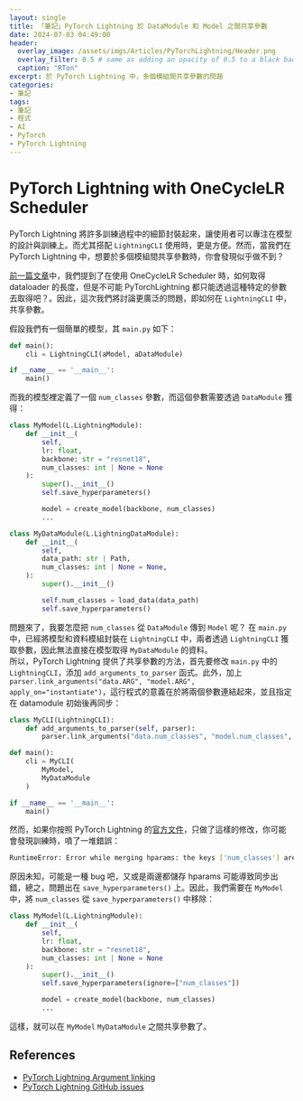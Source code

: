 ```yaml
---
layout: single
title: 「筆記」PyTorch Lightning 於 DataModule 和 Model 之間共享參數
date: 2024-07-03 04:49:00
header:
  overlay_image: /assets/imgs/Articles/PyTorchLightning/Header.png
  overlay_filter: 0.5 # same as adding an opacity of 0.5 to a black background
  caption: "RTon"
excerpt: 於 PyTorch Lightning 中，多個模組間共享參數的問題
categories:
- 筆記
tags:
- 筆記
- 程式
- AI
- PyTorch
- PyTorch Lightning
---
```


# PyTorch Lightning with OneCycleLR Scheduler
PyTorch Lightning 將許多訓練過程中的細節封裝起來，讓使用者可以專注在模型的設計與訓練上。而尤其搭配 `LightningCLI` 使用時，更是方便。然而，當我們在 PyTorch Lightning 中，想要於多個模組間共享參數時，你會發現似乎做不到？  

[前一篇文章](https://imrton.github.io/%E7%AD%86%E8%A8%98/PyTorchLightningOneCycleLR/)中，我們提到了在使用 OneCycleLR Scheduler 時，如何取得 dataloader 的長度，但是不可能 PyTorchLightning 都只能透過這種特定的參數去取得吧？。因此，這次我們將討論更廣泛的問題，即如何在 `LightningCLI` 中，共享參數。

假設我們有一個簡單的模型，其 `main.py` 如下：  

```python
def main():
    cli = LightningCLI(aModel, aDataModule)

if __name__ == '__main__':
    main()
```

而我的模型裡定義了一個 `num_classes` 參數，而這個參數需要透過 `DataModule` 獲得：  

```python
class MyModel(L.LightningModule):
    def __init__(
        self, 
        lr: float, 
        backbone: str = "resnet18",
        num_classes: int | None = None
    ):
        super().__init__()
        self.save_hyperparameters()

        model = create_model(backbone, num_classes)
        ...

class MyDataModule(L.LightningDataModule):
    def __init__(
        self, 
        data_path: str | Path,
        num_classes: int | None = None,
    ):
        super().__init__()

        self.num_classes = load_data(data_path)
        self.save_hyperparameters()
```

問題來了，我要怎麼把 `num_classes` 從 `DataModule` 傳到 `Model` 呢？
在 `main.py` 中，已經將模型和資料模組封裝在 `LightningCLI` 中，兩者透過 `LightningCLI` 獲取參數，因此無法直接在模型取得 `MyDataModule` 的資料。  
所以，PyTorch Lightning 提供了共享參數的方法，首先要修改 `main.py` 中的 `LightningCLI`，添加 `add_arguments_to_parser` 函式。此外，加上 `parser.link_arguments("data.ARG", "model.ARG", apply_on="instantiate")`，這行程式的意義在於將兩個參數連結起來，並且指定在 datamodule 初始後再同步：  

```python
class MyCLI(LightningCLI):
    def add_arguments_to_parser(self, parser):
        parser.link_arguments("data.num_classes", "model.num_classes", apply_on="instantiate")

def main():
    cli = MyCLI(
        MyModel, 
        MyDataModule
    )

if __name__ == '__main__':
    main()
```

然而，如果你按照 PyTorch Lightning 的[官方文件](https://lightning.ai/docs/pytorch/stable/cli/lightning_cli_expert.html)，只做了這樣的修改，你可能會發現訓練時，噴了一堆錯誤：

```bash
RuntimeError: Error while merging hparams: the keys ['num_classes'] are present in both the LightningModule's and LightningDataModule's hparams but have different values.
```

原因未知，可能是一種 bug 吧，又或是兩邊都儲存 hparams 可能導致同步出錯，總之，問題出在 `save_hyperparameters()` 上。因此，我們需要在 `MyModel` 中，將 `num_classes` 從 `save_hyperparameters()` 中移除：  

```python
class MyModel(L.LightningModule):
    def __init__(
        self, 
        lr: float, 
        backbone: str = "resnet18",
        num_classes: int | None = None
    ):
        super().__init__()
        self.save_hyperparameters(ignore=["num_classes"])

        model = create_model(backbone, num_classes)
        ...
```

這樣，就可以在 `MyModel` `MyDataModule` 之間共享參數了。

## References
* [PyTorch Lightning Argument linking](https://lightning.ai/docs/pytorch/stable/cli/lightning_cli_expert.html)  
* [PyTorch Lightning GitHub issues](https://github.com/Lightning-AI/pytorch-lightning/issues/8716)  